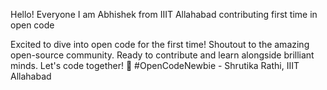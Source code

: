 Hello! Everyone I am Abhishek from IIIT Allahabad contributing first time in open code 

Excited to dive into open code for the first time! Shoutout to the amazing open-source community. Ready to contribute and learn alongside brilliant minds. Let's code together! 🚀 #OpenCodeNewbie - Shrutika Rathi, IIIT Allahabad